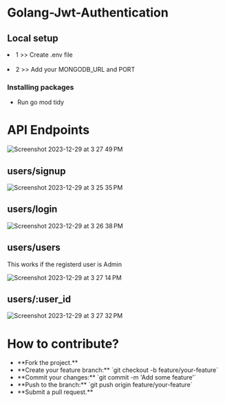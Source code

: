 <h1>
  Golang-Jwt-Authentication
</h1>
<h2>
  Local setup
</h2>
<p>
  <li>1 >> Create .env file</li></br>
   <li>2 >> Add your MONGODB_URL and PORT</li>
</p>

<h3>
  Installing packages
</h3>
<ul>
  <li>
    Run go mod tidy
  </li>
</ul>

<h1>
  API Endpoints
</h1>

![Screenshot 2023-12-29 at 3 27 49 PM](https://github.com/amardeep911/golang-jwt-authentication/assets/97588898/4a3b0348-4f91-4f0d-9ebe-7edf8f4d5d70)

<h2>
  users/signup
</h2>

![Screenshot 2023-12-29 at 3 25 35 PM](https://github.com/amardeep911/golang-jwt-authentication/assets/97588898/6b189b7e-609b-4526-8b11-19a9dc543d21)

<h2>
  users/login
</h2>

![Screenshot 2023-12-29 at 3 26 38 PM](https://github.com/amardeep911/golang-jwt-authentication/assets/97588898/2eb0ab8c-7999-4194-8578-45929ad8264f)

<h2>
  users/users
</h2>
<p>This works if the registerd user is Admin</p>

![Screenshot 2023-12-29 at 3 27 14 PM](https://github.com/amardeep911/golang-jwt-authentication/assets/97588898/5cdbae4b-788e-4c76-b75c-e8968e6401b5)

<h2>
  users/:user_id
</h2>

![Screenshot 2023-12-29 at 3 27 32 PM](https://github.com/amardeep911/golang-jwt-authentication/assets/97588898/b50e386b-d101-4174-9706-0b3c6713fb40)

<h1>
  How to contribute? 
</h1>

<ul>
 <li> **Fork the project.**</li>
 <li> **Create your feature branch:** `git checkout -b feature/your-feature`</li>
 <li> **Commit your changes:** `git commit -m 'Add some feature'`</li>
 <li> **Push to the branch:** `git push origin feature/your-feature`</li>
 <li> **Submit a pull request.**</li>
</ul>
